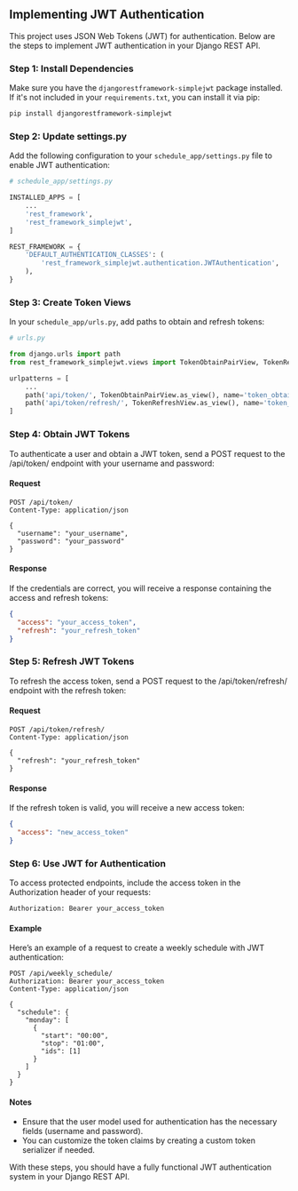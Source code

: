 ## Implementing JWT Authentication

This project uses JSON Web Tokens (JWT) for authentication. Below are the steps to implement JWT authentication in your Django REST API.

### Step 1: Install Dependencies

Make sure you have the `djangorestframework-simplejwt` package installed. If it's not included in your `requirements.txt`, you can install it via pip:

```bash
pip install djangorestframework-simplejwt
```

### Step 2: Update settings.py
Add the following configuration to your `schedule_app/settings.py` file to enable JWT authentication:

```python
# schedule_app/settings.py

INSTALLED_APPS = [
    ...
    'rest_framework',
    'rest_framework_simplejwt',
]

REST_FRAMEWORK = {
    'DEFAULT_AUTHENTICATION_CLASSES': (
        'rest_framework_simplejwt.authentication.JWTAuthentication',
    ),
}
```

### Step 3: Create Token Views
In your `schedule_app/urls.py`, add paths to obtain and refresh tokens:
```python
# urls.py

from django.urls import path
from rest_framework_simplejwt.views import TokenObtainPairView, TokenRefreshView

urlpatterns = [
    ...
    path('api/token/', TokenObtainPairView.as_view(), name='token_obtain_pair'),
    path('api/token/refresh/', TokenRefreshView.as_view(), name='token_refresh'),
]
```

### Step 4: Obtain JWT Tokens
To authenticate a user and obtain a JWT token, send a POST request to the /api/token/ endpoint with your username and password:
#### Request
```http
POST /api/token/
Content-Type: application/json

{
  "username": "your_username",
  "password": "your_password"
}
```

#### Response
If the credentials are correct, you will receive a response containing the access and refresh tokens:
```json
{
  "access": "your_access_token",
  "refresh": "your_refresh_token"
}
```

### Step 5: Refresh JWT Tokens
To refresh the access token, send a POST request to the /api/token/refresh/ endpoint with the refresh token:
#### Request
```http
POST /api/token/refresh/
Content-Type: application/json

{
  "refresh": "your_refresh_token"
}
```

#### Response
If the refresh token is valid, you will receive a new access token:
```json
{
  "access": "new_access_token"
}
```

### Step 6: Use JWT for Authentication
To access protected endpoints, include the access token in the Authorization header of your requests:
```http
Authorization: Bearer your_access_token
```

#### Example
Here’s an example of a request to create a weekly schedule with JWT authentication:
```http
POST /api/weekly_schedule/
Authorization: Bearer your_access_token
Content-Type: application/json

{
  "schedule": {
    "monday": [
      {
        "start": "00:00",
        "stop": "01:00",
        "ids": [1]
      }
    ]
  }
}
```

#### Notes
* Ensure that the user model used for authentication has the necessary fields (username and password).
* You can customize the token claims by creating a custom token serializer if needed.

With these steps, you should have a fully functional JWT authentication system in your Django REST API.